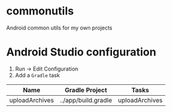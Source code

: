 commonutils
===========

Android common utils for my own projects

Android Studio configuration
============================

1. Run -> Edit Configuration
2. Add a `Gradle` task

|      Name      | Gradle Project      | Tasks          |
|:--------------:|---------------------|----------------|
| uploadArchives | ../app/build.gradle | uploadArchives |